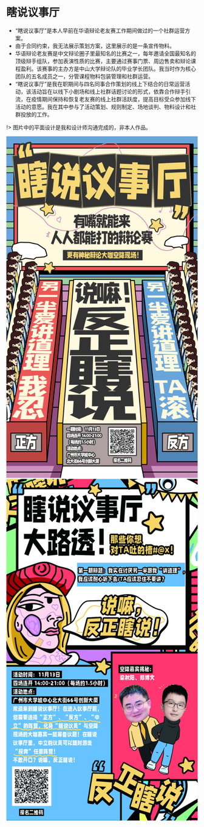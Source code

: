 # 瞎说议事厅

- “瞎说议事厅”是本人早前在华语辩论老友赛工作期间做过的一个社群运营方案。
- 由于合同约束，我无法展示策划方案，这里展示的是一条宣传物料。
- 华语辩论老友赛是中文辩论圈子里最知名的比赛之一，每年邀请全国最知名的顶级辩手组队，参加表演性质的比赛，主要通过赛事门票、周边售卖和辩论课程盈利。该赛事的主办方是中山大学辩论队的毕业学长团队。我当时作为核心团队的五名成员之一，分管课程物料包装管理和社群运营。
- “瞎说议事厅”是我在职期间与四名同事合作策划的线上下结合的日常运营活动，该活动旨在以线下小剧场和线上社群话题讨论的形式，依靠合作辩手引流，在疫情期间保持和恢复老友赛的线上社群活跃度，提高目标受众参加线下活动的意愿。我在其中参与了活动策划、规则制定、场地谈判、物料设计和社群投放的工作。

!> 图片中的平面设计是我和设计师沟通完成的，非本人作品。

![01](../photos/瞎说议事厅/01.jpeg ':size=30%')   ![02](../photos/瞎说议事厅/02.jpeg ':size=30%')
